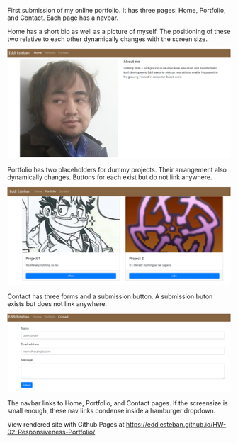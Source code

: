 First submission of my online portfolio. It has three pages: Home, Portfolio, and Contact. Each page has a navbar.

Home has a short bio as well as a picture of myself. The positioning of these two relative to each other dynamically changes with the screen size.

![Image of Home page](home_sample.png)

Portfolio has two placeholders for dummy projects. Their arrangement also dynamically changes. Buttons for each exist but do not link anywhere.

![Image of Portfolio page](portfolio_sample.png)

Contact has three forms and a submission button. A submission buton exists but does not link anywhere.

![Image of Contact page](contact_sample.png)

The navbar links to Home, Portfolio, and Contact pages. If the screensize is small enough, these nav links condense inside a hamburger dropdown.

View rendered site with Github Pages at https://eddiesteban.github.io/HW-02-Responsiveness-Portfolio/ 